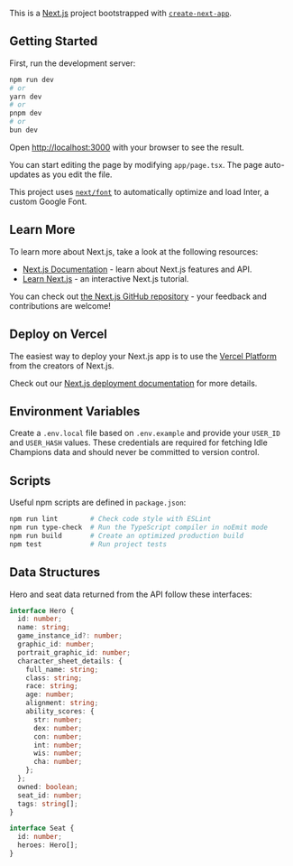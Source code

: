 This is a [Next.js](https://nextjs.org/) project bootstrapped with [`create-next-app`](https://github.com/vercel/next.js/tree/canary/packages/create-next-app).

## Getting Started

First, run the development server:

```bash
npm run dev
# or
yarn dev
# or
pnpm dev
# or
bun dev
```

Open [http://localhost:3000](http://localhost:3000) with your browser to see the result.

You can start editing the page by modifying `app/page.tsx`. The page auto-updates as you edit the file.

This project uses [`next/font`](https://nextjs.org/docs/basic-features/font-optimization) to automatically optimize and load Inter, a custom Google Font.

## Learn More

To learn more about Next.js, take a look at the following resources:

- [Next.js Documentation](https://nextjs.org/docs) - learn about Next.js features and API.
- [Learn Next.js](https://nextjs.org/learn) - an interactive Next.js tutorial.

You can check out [the Next.js GitHub repository](https://github.com/vercel/next.js/) - your feedback and contributions are welcome!

## Deploy on Vercel

The easiest way to deploy your Next.js app is to use the [Vercel Platform](https://vercel.com/new?utm_medium=default-template&filter=next.js&utm_source=create-next-app&utm_campaign=create-next-app-readme) from the creators of Next.js.

Check out our [Next.js deployment documentation](https://nextjs.org/docs/deployment) for more details.

## Environment Variables

Create a `.env.local` file based on `.env.example` and provide your `USER_ID` and `USER_HASH` values. These credentials are required for fetching Idle Champions data and should never be committed to version control.

## Scripts

Useful npm scripts are defined in `package.json`:

```bash
npm run lint        # Check code style with ESLint
npm run type-check  # Run the TypeScript compiler in noEmit mode
npm run build       # Create an optimized production build
npm test            # Run project tests
```

## Data Structures

Hero and seat data returned from the API follow these interfaces:

```ts
interface Hero {
  id: number;
  name: string;
  game_instance_id?: number;
  graphic_id: number;
  portrait_graphic_id: number;
  character_sheet_details: {
    full_name: string;
    class: string;
    race: string;
    age: number;
    alignment: string;
    ability_scores: {
      str: number;
      dex: number;
      con: number;
      int: number;
      wis: number;
      cha: number;
    };
  };
  owned: boolean;
  seat_id: number;
  tags: string[];
}

interface Seat {
  id: number;
  heroes: Hero[];
}
```
